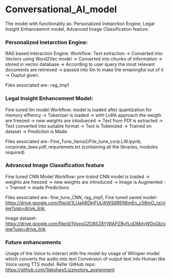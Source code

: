 # Conversational_AI_model

The model with functionality as: Personalized Inetarction Engine, Legal Insight Enhanceemnt model, 
Advanced Image Classification feature.

### Personalized Inetarction Engine:
RAG based Interaction Engine.
Workflow:
Text extraction -> Converted into Vectors using Word2Vec model -> Converted into chunks of information -> stored in vector database -> According to user query the most relevant documents are retrieved -> passed into llm to make the emaningful out of it -> Ouptut given.

Files associated are- rag_imp1

### Legal Insight Enhancement Model:
Fine tuned llm model
Workflow: 
model is loaded after quantization for memory effiency -> Tokenizer is loaded -> with LoRA approach the weigth are freezed -> new weights are intodueced -> Text from PDf is extracted -> Text converted into suitable format -> Text is Tokenized ->  Trained on dataset -> Prediction is Made.  

Files associated are- Fine_Tune_llama2/File_tune_corp.LW.ipynb, corporate_laws.pdf, requiremets.txt (containing all the libraries, modules required)

### Advanced Image Classification feature
Fine tuned CNN Model
Workflow: 
pre-traind CNN model is loaded -> weights are freezed -> new weights are introduced -> Image is Augmented -> Trained -> made Predictions

Files associated are- fine_tune_CNN, rag_imp1, 
Fine tuned saved model- https://drive.google.com/file/d/1LUaARDkjFULj6WS6RER8mEn_c58mO_iq/view?usp=drive_link, 

Image dataset- https://drive.google.com/file/d/1VoxsGZO85Z8Yj9IAPZByfLoDMdyWDsGb/view?usp=drive_link

### Future enhancements
Usage of the Voice to interact with the model by usage of Whisper model which converts the audio into text
Conversion of output text into Human like Voice using TTS model.
Refer GitHub repo: https://github.com/1lakshay/Lizzmotors_assignment
